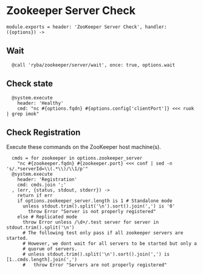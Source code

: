 
# Zookeeper Server Check

    module.exports = header: 'ZooKeeper Server Check', handler: ({options}) ->

## Wait

      @call 'ryba/zookeeper/server/wait', once: true, options.wait

## Check state

      @system.execute
        header: 'Healthy'
        cmd: "nc #{options.fqdn} #{options.config['clientPort']} <<< ruok | grep imok"

## Check Registration

Execute these commands on the ZooKeeper host machine(s).

      cmds = for zookeeper in options.zookeeper_server
        "nc #{zookeeper.fqdn} #{zookeeper.port} <<< conf | sed -n 's/.*serverId=\\(.*\\)/\\1/p'"
      @system.execute
        header: 'Registration'
        cmd: cmds.join ';'
      , (err, {status, stdout, stderr}) ->
        return if err
        if options.zookeeper_server.length is 1 # Standalone mode
          unless stdout.trim().split('\n').sort().join(',') is '0'
            throw Error "Server is not properly registered"
        else # Replicated mode
          throw Error unless /\d+/.test server for server in stdout.trim().split('\n')
          # The following test only pass if all zookeeper servers are started.
          # However, we dont wait for all servers to be started but only a
          # quorum of servers.
          # unless stdout.trim().split('\n').sort().join(',') is [1..cmds.length].join(',')
          #   throw Error "Servers are not properly registered"
